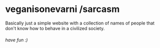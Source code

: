 # veganisonevarni /sarcasm
Basically just a simple website with a collection of names of people that don't know how to behave in a civilized society.


###### have fun :)
